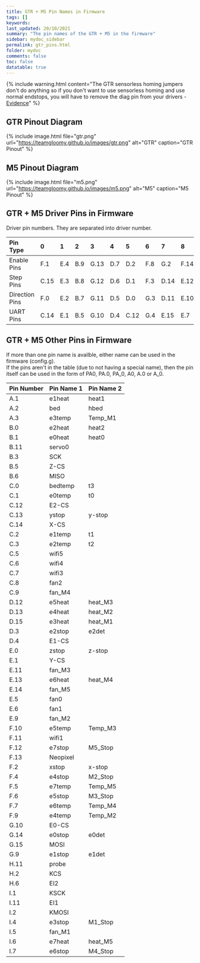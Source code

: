 ```yaml
---
title: GTR + M5 Pin Names in Firmware
tags: []
keywords: 
last_updated: 20/10/2021
summary: "The pin names of the GTR + M5 in the firmware"
sidebar: mydoc_sidebar
permalink: gtr_pins.html
folder: mydoc
comments: false
toc: false
datatable: true
---
```


{% include warning.html content="The GTR sensorless homing jumpers don't do anything so if you don't want to use sensorless homing and use normal endstops, you will have to remove the diag pin from your drivers - [Evidence](https://github.com/bigtreetech/BIGTREETECH-GTR-V1.0/issues/12)" %}

## GTR Pinout Diagram

{% include image.html file="gtr.png" url="https://teamgloomy.github.io/images/gtr.png" alt="GTR" caption="GTR Pinout" %}

## M5 Pinout Diagram

{% include image.html file="m5.png" url="https://teamgloomy.github.io/images/m5.png" alt="M5" caption="M5 Pinout" %}

## GTR + M5 Driver Pins in Firmware

Driver pin numbers. They are separated into driver number.

<div class="datatable-begin"></div>

|Pin Type|0|1|2|3|4|5|6|7|8|9|10|
| :---|:----|:----|:-----|:-----|:-----|:-----|:-----|:-----|:-----|:-----|:-----|
|Enable Pins|F.1|E.4|B.9|G.13|D.7|D.2|F.8|G.2|F.14|E.8|I.0|
|Step Pins|C.15|E.3|B.8|G.12|D.6|D.1|F.3|D.14|E.12|G.0|H.12|
|Direction Pins|F.0|E.2|B.7|G.11|D.5|D.0|G.3|D.11|E.10|G.1|H.15|
|UART Pins|C.14|E.1|B.5|G.10|D.4|C.12|G.4|E.15|E.7|F.15|H.14|

<div class="datatable-end"></div>

## GTR + M5 Other Pins in Firmware 

If more than one pin name is availble, either name can be used in the firmware (config.g).  
If the pins aren't in the table (due to not having a special name), then the pin itself can be used in the form of PA0, PA.0, PA_0, A0, A.0 or A_0.  

<div class="datatable-begin"></div>

|Pin Number|Pin Name 1|Pin Name 2|
| :------------- |:-------------|:-------------|
|A.1| e1heat|heat1|
|A.2| bed|hbed|
|A.3| e3temp|Temp_M1|
|B.0| e2heat|heat2|
|B.1| e0heat|heat0|
|B.11|servo0||
|B.3| SCK||
|B.5| Z-CS||
|B.6| MISO||
|C.0| bedtemp|t3|
|C.1| e0temp|t0|
|C.12|E2-CS||
|C.13| ystop|y-stop|
|C.14|X-CS||
|C.2| e1temp|t1|
|C.3| e2temp|t2|
|C.5| wifi5||
|C.6| wifi4||
|C.7| wifi3||
|C.8| fan2||
|C.9| fan_M4||
|D.12|e5heat|heat_M3|
|D.13|e4heat|heat_M2|
|D.15|e3heat|heat_M1|
|D.3| e2stop|e2det|
|D.4| E1-CS||
|E.0| zstop|z-stop|
|E.1| Y-CS||
|E.11|fan_M3||
|E.13|e6heat|heat_M4|
|E.14| fan_M5||
|E.5| fan0||
|E.6| fan1||
|E.9| fan_M2||
|F.10|e5temp|Temp_M3|
|F.11|wifi1||
|F.12|e7stop|M5_Stop|
|F.13|Neopixel||
|F.2| xstop|x-stop|
|F.4| e4stop|M2_Stop|
|F.5| e7temp|Temp_M5|
|F.6| e5stop|M3_Stop|
|F.7| e6temp|Temp_M4|
|F.9| e4temp|Temp_M2|
|G.10|E0-CS||
|G.14|e0stop|e0det|
|G.15| MOSI||
|G.9| e1stop|e1det|
|H.11|probe||
|H.2| KCS||
|H.6| EI2||
|I.1| KSCK||
|I.11|EI1||
|I.2| KMOSI||
|I.4| e3stop|M1_Stop|
|I.5| fan_M1||
|I.6| e7heat|heat_M5|
|I.7| e6stop|M4_Stop|

<div class="datatable-end"></div>